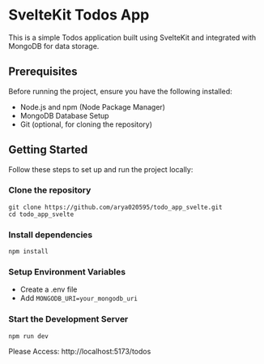 # SvelteKit Todos App

This is a simple Todos application built using SvelteKit and integrated with MongoDB for data storage.

## Prerequisites

Before running the project, ensure you have the following installed:

- Node.js and npm (Node Package Manager)
- MongoDB Database Setup
- Git (optional, for cloning the repository)

## Getting Started

Follow these steps to set up and run the project locally:

### Clone the repository
```
git clone https://github.com/arya020595/todo_app_svelte.git
cd todo_app_svelte
```
### Install dependencies
```
npm install
```

### Setup Environment Variables
- Create a .env file
- Add `MONGODB_URI=your_mongodb_uri`

### Start the Development Server
```
npm run dev
```
Please Access: http://localhost:5173/todos
